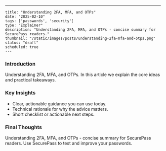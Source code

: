 ---
    title: "Understanding 2FA, MFA, and OTPs"
    date: "2025-02-10"
    tags: ['passwords', 'security']
    type: "Explainer"
    description: "Understanding 2FA, MFA, and OTPs - concise summary for SecurePass readers."
    thumbnail: "/static/images/posts/understanding-2fa-mfa-and-otps.png"
    status: "draft"
    scheduled: true
    ---

### Introduction
Understanding 2FA, MFA, and OTPs. In this article we explain the core ideas and practical takeaways.

### Key Insights
- Clear, actionable guidance you can use today.
- Technical rationale for why the advice matters.
- Short checklist or actionable next steps.

### Final Thoughts
Understanding 2FA, MFA, and OTPs - concise summary for SecurePass readers. Use SecurePass to test and improve your passwords.
